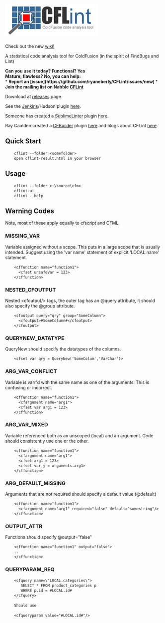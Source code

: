 ![CFLint](/src/main/resources/CFLint-logo.jpg)
======

Check out the new [wiki!](https://github.com/cflint/CFLint/wiki)


A statistical code analysis tool for ColdFusion (in the spirit of FindBugs and Lint)

<div><strong>Can you use it today? Functional? Yes</strong><br>
<strong>Mature, flawless?  No, you can help:<br></strong></div>
* <strong>Report an [issue](https://github.com/ryaneberly/CFLint/issues/new) </strong>
* <strong>Join the mailing list on Nabble <a id="nabblelink" href="http://cflint.2337369.n4.nabble.com/">CFLint</a>
<script src="http://cflint.2337369.n4.nabble.com/embed/f1"></script></strong>

Download at [releases](https://github.com/ryaneberly/CFLint/releases) page.

See the [Jenkins](http://jenkins-ci.org/)/Hudson plugin [here](https://github.com/ryaneberly/CFLint-plugin).

Someone has created a [SublimeLinter](http://www.sublimelinter.com) plugin [here](https://github.com/ckaznocha/SublimeLinter-contrib-CFLint).

Ray Camden created a [CFBuilder](http://www.adobe.com/products/coldfusion-builder.html) plugin [here](https://github.com/cfjedimaster/CFLint-Extension) and blogs about CFLint [here](http://www.raymondcamden.com/2014/7/31/Linting-your-ColdFusion-code#more).


## Quick Start 
        cflint --folder <somefolder> 
        open cflint-result.html in your browser

## Usage
        
        cflint --folder c:\source\cfmx
        cflint-ui
        cflint --help

## Warning Codes
Note, most of these apply equally to cfscript and CFML.

### MISSING_VAR

Variable assigned without a scope.  This puts in a large scope that is usually intended.  Suggest using the 'var name' statement of explicit 'LOCAL.name' statement.

        <cffunction name="function1">
          <cfset unsafeVar = 123>
        </cffunction>

### NESTED_CFOUTPUT

Nested &lt;cfoutput/&gt; tags, the outer tag has an @query attribute, it should also specify the @group attribute.

        <cfoutput query="qry" group="SomeColumn">
          <cfoutput>#SomeColumn#</cfoutput>
        </cfoutput>
								
### QUERYNEW_DATATYPE

QueryNew should specify the datatypes of the columns.
 
        <cfset var qry = QueryNew('SomeColum','VarChar')>
								
### ARG_VAR_CONFLICT

Variable is varr'd with the same name as one of the arguments.  This is confusing or incorrect.
								
        <cffunction name="function1">
          <cfargument name="arg1">
          <cfset var arg1 = 123>
        </cffunction>

### ARG_VAR_MIXED

Variable referenced both as an unscoped (local) and an argument.  Code should consistently use one or the other.

        <cffunction name="function1">
          <cfargument name="arg1">
          <cfset arg1 = 123>
          <cfset var y = arguments.arg1>
        </cffunction>
								
### ARG_DEFAULT_MISSING

Arguments that are not required should specify a default value (@default)

        <cffunction name="function1">
          <cfargument name="arg1" required="false" default="somestring"/>
        </cffunction>
### OUTPUT_ATTR

Functions should specify @output="false"
								
        <cffunction name="function1" output="false">
        ..
        </cffunction>
        
### QUERYPARAM_REQ
     
        <cfquery name=\"LOCAL.categories\">
           SELECT * FROM product_categories p
           WHERE p.id = #LOCAL.id#
        </cfquery>
        
        Should use
        
        <cfqueryparam value="#LOCAL.id#"/>
